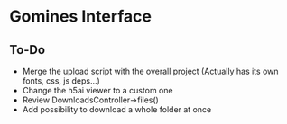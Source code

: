# Gomines Interface

## To-Do
- Merge the upload script with the overall project (Actually has its own fonts, css, js deps...)
- Change the h5ai viewer to a custom one
- Review DownloadsController->files()
- Add possibility to download a whole folder at once